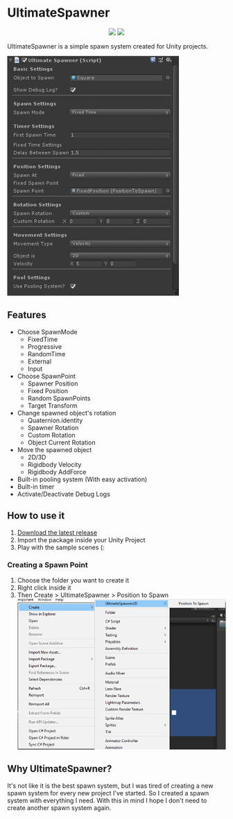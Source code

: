 # UltimateSpawner

<p align="center">
    <a href="https://GitHub.com/reneabreu/UltimateSpawner/releases/">
        <img src="https://img.shields.io/github/downloads/reneabreu/UltimateSpawner/total.svg"></a>
    <a href="https://GitHub.com/reneabreu/UltimateSpawner/releases/">
        <img src="https://img.shields.io/github/release/reneabreu/UltimateSpawner.svg">
    </a>
</p>

UltimateSpawner is a simple spawn system created for Unity projects.

![UltimateSpawner](Images/UltimateSpawner_overview.gif)

## Features
- Choose SpawnMode
    - FixedTime 
    - Progressive
    - RandomTime
    - External
    - Input
- Choose SpawnPoint 
    - Spawner Position
    - Fixed Position
    - Random SpawnPoints
    - Target Transform
- Change spawned object's rotation
    - Quaternion.identity
    - Spawner Rotation
    - Custom Rotation
    - Object Current Rotation
- Move the spawned object
    - 2D/3D
    - Rigidbody Velocity
    - Rigidbody AddForce
- Built-in pooling system (With easy activation)
- Built-in timer
- Activate/Deactivate Debug Logs

## How to use it

1. [Download the latest release](https://github.com/reneabreu/UltimateSpawner2D/releases)
2. Import the package inside your Unity Project
3. Play with the sample scenes (:

### Creating a Spawn Point
1. Choose the folder you want to create it
2. Right click inside it
3. Then Create > UltimateSpawner > Position to Spawn
    ![How to create a spawn point](Images/create-spawnpoint.png)

## Why UltimateSpawner?
It's not like it is the best spawn system, but I was tired of creating a new spawn system for every new project I've started. So I created a spawn system with everything I need. With this in mind I hope I don't need to create another spawn system again.
